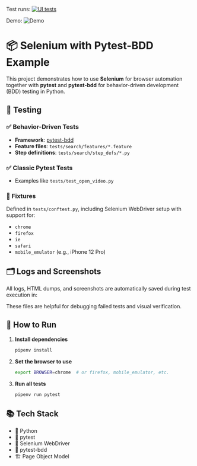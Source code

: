 Test runs:
[![UI tests](https://github.com/qaherasymchuk/selenium-pytest-example/actions/workflows/example_selenium_tests.yml/badge.svg)](https://github.com/qaherasymchuk/selenium-pytest-example/actions/workflows/example_selenium_tests.yml)

Demo:
![Demo](assets/demo.gif)

# 📦 Selenium with Pytest-BDD Example

This project demonstrates how to use **Selenium** for browser automation together with **pytest** and **pytest-bdd** for behavior-driven development (BDD) testing in Python.


## 🧪 Testing

### ✅ Behavior-Driven Tests
- **Framework**: [pytest-bdd](https://github.com/pytest-dev/pytest-bdd)
- **Feature files**: `tests/search/features/*.feature`
- **Step definitions**: `tests/search/step_defs/*.py`

### ✅ Classic Pytest Tests
- Examples like `tests/test_open_video.py`

### 🧷 Fixtures
Defined in `tests/conftest.py`, including Selenium WebDriver setup with support for:
- `chrome`
- `firefox`
- `ie`
- `safari`
- `mobile_emulator` (e.g., iPhone 12 Pro)

## 🗂️ Logs and Screenshots

All logs, HTML dumps, and screenshots are automatically saved during test execution in:


These files are helpful for debugging failed tests and visual verification.

## 🚀 How to Run

1. **Install dependencies**
    ```bash
    pipenv install
    ```

2. **Set the browser to use**
    ```bash
    export BROWSER=chrome  # or firefox, mobile_emulator, etc.
    ```

3. **Run all tests**
    ```bash
    pipenv run pytest
    ```

## 📚 Tech Stack

- 🐍 Python
- 🧪 pytest
- 🧬 Selenium WebDriver
- 🧾 pytest-bdd
- 🏗 Page Object Model
